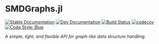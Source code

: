 # SMDGraphs.jl

[![Stable Documentation](https://img.shields.io/badge/docs-stable-blue.svg)](https://juliaspacemissiondesign.github.io/SMDGraphs.jl/stable/) 
[![Dev Documentation](https://img.shields.io/badge/docs-dev-blue.svg)](https://juliaspacemissiondesign.github.io/SMDGraphs.jl/dev/) 
[![Build Status](https://github.com/JuliaSpaceMissionDesign/SMDGraphs.jl/actions/workflows/Documentation.yml/badge.svg?branch=main)](https://github.com/JuliaSpaceMissionDesign/SMDGraphs.jl/actions/workflows/Documentation.yml)
[![codecov](https://codecov.io/gh/JuliaSpaceMissionDesign/SMDGraphs.jl/branch/main/graph/badge.svg?token=3SJCV229XX)](https://codecov.io/gh/JuliaSpaceMissionDesign/SMDGraphs.jl)
[![Code Style: Blue](https://img.shields.io/badge/code%20style-blue-4495d1.svg)](https://github.com/invenia/BlueStyle)

_A simple, light, and flexible API for graph-like data structure handling._
